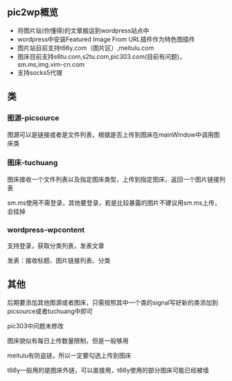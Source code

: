 ## pic2wp概览

 - 将图片站(你懂得)的文章搬运到wordpress站点中
 - wordpress中安装Featured Image From URL插件作为特色图插件
 - 图片站目前支持t66y.com（图片区）,meitulu.com
 - 图床目前支持s6tu.com,s2tu.com,pic303.com(目前有问题)，sm.ms,img.vim-cn.com
 - 支持socks5代理

## 类
### 图源-picsource
图源可以是链接或者是文件列表，根据是否上传到图床在mainWindow中调用图床类

### 图床-tuchuang
图床接收一个文件列表以及指定图床类型，上传到指定图床，返回一个图片链接列表

sm.ms使用不需登录，其他要登录，若是比较暴露的图片不建议用sm.ms上传，会挂掉

### wordpress-wpcontent
支持登录，获取分类列表，发表文章


发表：接收标题、图片链接列表、分类


## 其他
后期要添加其他图源或者图床，只需按照其中一个类的signal写好新的类添加到picsource或者tuchuang中即可


pic303中问题未修改


图床貌似有每日上传数量限制，但是一般够用


meitulu有防盗链，所以一定要勾选上传到图床


t66y一般用的是图床外链，可以直接用，t66y使用的部分图床可能已经被墙
